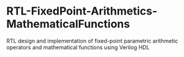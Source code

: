 # RTL-FixedPoint-Arithmetics-MathematicalFunctions
RTL design and implementation of fixed-point parametric arithmetic operators and mathematical functions using Verilog HDL
